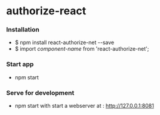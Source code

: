 # authorize-react

### Installation
* $ npm install react-authorize-net --save
* $ import *component-name* from 'react-authorize-net';

### Start app
* npm start

### Serve for development
* npm start with start a webserver at : http://127.0.0.1:8081
